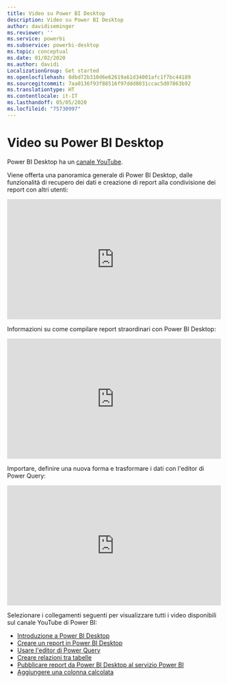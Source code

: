 ```yaml
---
title: Video su Power BI Desktop
description: Video su Power BI Desktop
author: davidiseminger
ms.reviewer: ''
ms.service: powerbi
ms.subservice: powerbi-desktop
ms.topic: conceptual
ms.date: 01/02/2020
ms.author: davidi
LocalizationGroup: Get started
ms.openlocfilehash: 8dbd72b310d6e62619a61d34001afc1f7bc44189
ms.sourcegitcommit: 7aa0136f93f88516f97ddd8031ccac5d07863b92
ms.translationtype: HT
ms.contentlocale: it-IT
ms.lasthandoff: 05/05/2020
ms.locfileid: "75730997"
---
```

# <a name="power-bi-desktop-videos"></a>Video su Power BI Desktop

Power BI Desktop ha un [canale YouTube](https://www.youtube.com/playlist?list=PL1N57mwBHtN2q1WbU5O29rrn_A0lkVv9p).

Viene offerta una panoramica generale di Power BI Desktop, dalle funzionalità di recupero dei dati e creazione di report alla condivisione dei report con altri utenti: 

<iframe width="500" height="281" src="https://www.youtube.com/embed/Qgam9M8I0xA" frameborder="0" allowfullscreen></iframe>

Informazioni su come compilare report straordinari con Power BI Desktop:

<iframe width="500" height="281" src="https://www.youtube.com/embed/IMAsitQ2cAc" frameborder="0" allowfullscreen></iframe> 

Importare, definire una nuova forma e trasformare i dati con l'editor di Power Query:

<iframe width="500" height="281" src="https://www.youtube.com/embed/ByIUx-HmQbw" frameborder="0" allowfullscreen></iframe> 

Selezionare i collegamenti seguenti per visualizzare tutti i video disponibili sul canale YouTube di Power BI:

- [Introduzione a Power BI Desktop](https://www.youtube.com/watch?v=Qgam9M8I0xA)
- [Creare un report in Power BI Desktop](https://www.youtube.com/watch?v=IMAsitQ2cAc)
- [Usare l'editor di Power Query](https://www.youtube.com/watch?v=ByIUx-HmQbw)
- [Creare relazioni tra tabelle](https://www.youtube.com/watch?v=fVW4MCr0APA)
- [Pubblicare report da Power BI Desktop al servizio Power BI](https://www.youtube.com/watch?v=ObwsFdC9e94)
- [Aggiungere una colonna calcolata](https://www.youtube.com/watch?v=62mLfiNcqVM)
